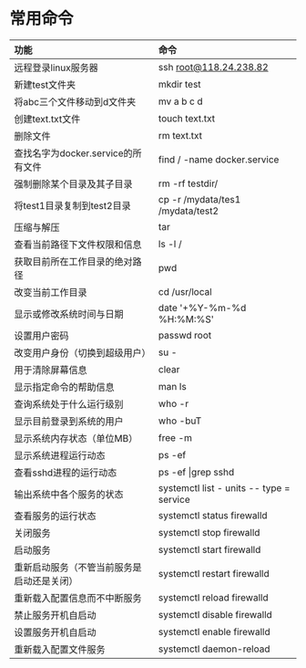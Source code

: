 # 常用命令

| 功能 | 命令 |
| :--- | :--- |
| 远程登录linux服务器 | ssh root@118.24.238.82 |
| 新建test文件夹 | mkdir test |
| 将abc三个文件移动到d文件夹 | mv a b c d |
| 创建text.txt文件 | touch text.txt |
| 删除文件 | rm text.txt |
| 查找名字为docker.service的所有文件 | find / -name docker.service |
| 强制删除某个目录及其子目录 | rm -rf testdir/ |
| 将test1目录复制到test2目录 | cp -r /mydata/tes1 /mydata/test2 |
| 压缩与解压 | tar |
| 查看当前路径下文件权限和信息 | ls -l / |
| 获取目前所在工作目录的绝对路径 | pwd |
| 改变当前工作目录 | cd /usr/local |
| 显示或修改系统时间与日期 | date '+%Y-%m-%d %H:%M:%S' |
| 设置用户密码 | passwd root |
| 改变用户身份（切换到超级用户） | su - |
| 用于清除屏幕信息 | clear |
| 显示指定命令的帮助信息 | man ls |
| 查询系统处于什么运行级别 | who -r |
| 显示目前登录到系统的用户 | who -buT |
| 显示系统内存状态（单位MB） | free -m |
| 显示系统进程运行动态 | ps -ef |
| 查看sshd进程的运行动态 | ps -ef \|grep sshd |
| 输出系统中各个服务的状态 | systemctl list - units -- type = service |
| 查看服务的运行状态 | systemctl status firewalld |
| 关闭服务 | systemctl stop firewalld |
| 启动服务 | systemctl start firewalld |
| 重新启动服务（不管当前服务是启动还是关闭） | systemctl restart firewalld |
| 重新载入配置信息而不中断服务 | systemctl reload firewalld |
| 禁止服务开机自启动 | systemctl disable firewalld |
| 设置服务开机自启动 | systemctl enable firewalld |
| 重新载入配置文件服务 | systemctl daemon-reload |




